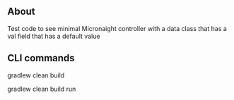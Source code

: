 About
------
Test code to see minimal Micronaight controller with a data class that has a val field that has a default value


CLI commands
--------

gradlew clean build 


gradlew clean build run